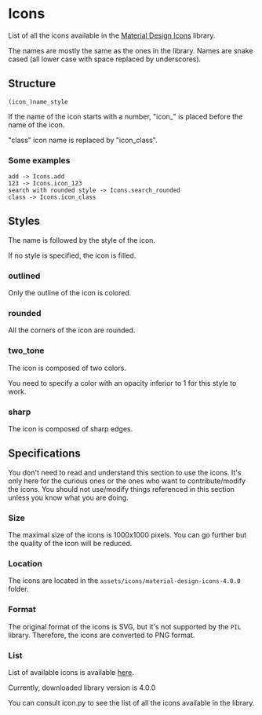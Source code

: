 # Icons

List of all the icons available in the [Material Design Icons](https://fonts.google.com/icons) library.

The names are mostly the same as the ones in the library.
Names are snake cased (all lower case with space replaced by underscores).

## Structure

```
(icon_)name_style
```

If the name of the icon starts with a number, "icon_" is placed before the name of the icon.

"class" icon name is replaced by "icon_class".

### Some examples

```
add -> Icons.add
123 -> Icons.icon_123
search with rounded style -> Icons.search_rounded
class -> Icons.icon_class
```


## Styles

The name is followed by the style of the icon.

If no style is specified, the icon is filled.

### outlined

Only the outline of the icon is colored.

### rounded

All the corners of the icon are rounded.

### two_tone

The icon is composed of two colors.

<warning>
    You need to specify a color with an opacity inferior to 1 for this style to work.
</warning>

### sharp

The icon is composed of sharp edges.

## Specifications

<tip>
    You don't need to read and understand this section to use the icons. It's only here for the curious ones or the ones who want to contribute/modify the icons.
</tip>

<warning>
    You should not use/modify things referenced in this section unless you know what you are doing.
</warning>

### Size

The maximal size of the icons is 1000x1000 pixels. You can go further but the quality of the icon will be reduced.

### Location

The icons are located in the ```assets/icons/material-design-icons-4.0.0``` folder.

### Format

The original format of the icons is SVG, but it's not supported by the ```PIL``` library. Therefore, the icons are converted to PNG format.

### List

List of available icons is available [here](https://fonts.google.com/icons).

Currently, downloaded library version is 4.0.0

You can consult icon.py to see the list of all the icons available in the library.
